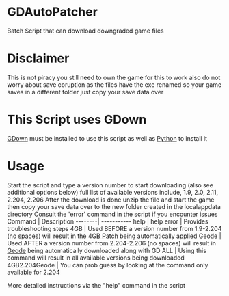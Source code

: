 # GDAutoPatcher
Batch Script that can download downgraded game files
# Disclaimer
This is not piracy you still need to own the game for this to work also do not worry about save coruption as the files have the exe renamed so your game saves in a different folder just copy your save data over 
# This Script uses GDown
[GDown](https://github.com/wkentaro/gdown) must be installed to use this script as well as [Python](https://www.python.org) to install it

# Usage
Start the script and type a version number to start downloading (also see additional options below) full list of available versions include, 1.9, 2.0, 2.11, 2.204, 2.206
After the download is done unzip the file and start the game then copy your save data over to the new folder created in the localappdata directory 
Consult the 'error' command in the script if you encounter issues 
Command | Description
--------| -----------
help | help
error | Provides troubleshooting steps
4GB | Used BEFORE a version number from 1.9-2.204 (no spaces) will result in the [4GB Patch](https://ntcore.com/4gb-patch) being automatically applied 
Geode | Used AFTER a version number from 2.204-2.206 (no spaces) will result in [Geode](https://geode-sdk.org) being automatically downloaded along with GD
ALL | Using this command will result in all available versions being downloaded
4GB2.204Geode | You can prob guess by looking at the command only available for 2.204 

More detalied instructions via the "help" command in the script 
